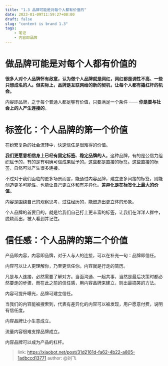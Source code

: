```yaml
---
title: "1.3 品牌可能是对每个人都有价值的"
date: 2023-01-09T11:59:27+08:00
draft: false
slug: "content is brand 1.3"
tags:
    - 笔记
    - 内容即品牌
---
```


# 做品牌可能是对每个人都有价值的

**很多人对个人品牌怀有敌意，认为做个人品牌就是网红，网红都是调性不高、一些只想成名的人。但实际上，品牌是互联网给的新的契机，让每个人都有撬杠杆的机会。**

内容即品牌，之于每个普通人都足够有价值，只要满足一个条件 —— **你是要与社会上的人产生连接的**。

# 标签化：个人品牌的第一个价值

在纷繁复杂的社会流转中，快速信任是很难得的价值。

**我们更愿意相信身上已经有固定标签、稳定品牌的人**。这种品牌，有的是公信力组织赋予的，有的是有明确可信成果赋予的。这些都是直接的标签。这些直接的标签，自然可以产生很多连接。

不过对于我们面临的更多场景而言，能通过内容品牌，建立更多间接的标签，则能创造更多可能性，也能让自己更立体和有差异化。**差异化是在标签化上最大的价值。**

内容是围绕自己的观察思考、过往经历的，能塑造出更立体的形象。

个人品牌的首要目的，就是给我们自己打上更丰富的标签，让我们在洋洋人群中，脱颖而出，被人看到并记住。

# 信任感：个人品牌的第二个价值

产品即内容，内容即品牌，对于人与人的连接，可以在补充一句：品牌即信任。

内容可以让人更理解你，乃至更信任你。内容就是行走的简历。

凡是与人连接，必然需要了解对方。当面沟通、一起共事，当然是最后决策时都必然要走的步骤，而在此之前的信任感，用内容品牌来建立，则出最搞笑的方法。

内容可提升曝光，品牌可建立信任。

当我们的内容能被搜索到，代表有差异化的内容可以被发现，用户愿意付费，说明有信任度。

内容品牌让小生意成立。

流量内容很难支撑品牌成立。

内容品牌可以成为产品的杠杆。

> link: https://xiaobot.net/post/31d2161d-fa62-4b22-a805-1adbccd13771
> author: @刘飞
